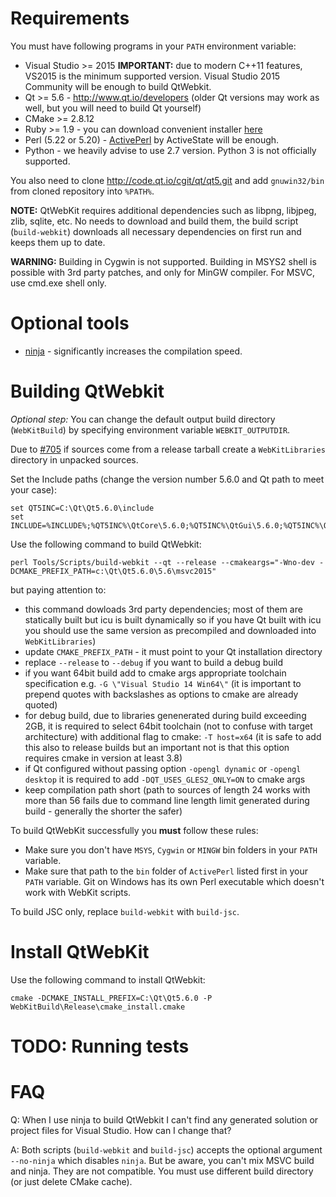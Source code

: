 # Requirements
You must have following programs in your `PATH` environment variable:

* Visual Studio >= 2015 **IMPORTANT:** due to modern C++11 features, VS2015 is the minimum supported version. Visual Studio 2015 Community will be enough to build QtWebkit.
* Qt >= 5.6 - http://www.qt.io/developers (older Qt versions may work as well, but you will need to build Qt yourself)
* CMake >= 2.8.12
* Ruby >= 1.9 - you can download convenient installer [here](http://rubyinstaller.org)
* Perl (5.22 or 5.20) - [ActivePerl](http://www.activestate.com/activeperl) by ActiveState will be enough.
* Python - we heavily advise to use 2.7 version. Python 3 is not officially supported.

You also need to clone http://code.qt.io/cgit/qt/qt5.git and add `gnuwin32/bin` from cloned repository into `%PATH%`.

**NOTE:** QtWebKit requires additional dependencies such as libpng, libjpeg, zlib, sqlite, etc. No needs to download and build them, the build script (`build-webkit`) downloads all necessary dependencies on first run and keeps them up to date.

**WARNING:** Building in Cygwin is not supported. Building in MSYS2 shell is possible with 3rd party patches, and only for MinGW compiler. For MSVC, use cmd.exe shell only.

# Optional tools

* [ninja](https://ninja-build.org) - significantly increases the compilation speed.

# Building QtWebkit

_Optional step:_ You can change the default output build directory (`WebKitBuild`) by specifying environment variable `WEBKIT_OUTPUTDIR`.

Due to [#705](../issues/705) if sources come from a release tarball create a `WebKitLibraries` directory in unpacked sources.

Set the Include paths (change the version number 5.6.0 and Qt path to meet your case):
```
set QT5INC=C:\Qt\Qt5.6.0\include  
set INCLUDE=%INCLUDE%;%QT5INC%\QtCore\5.6.0;%QT5INC%\QtGui\5.6.0;%QT5INC%\QtQuick\5.6.0;%QT5INC%\QtQml\5.6.0
```

Use the following command to build QtWebkit:

```
perl Tools/Scripts/build-webkit --qt --release --cmakeargs="-Wno-dev -DCMAKE_PREFIX_PATH=c:\Qt\Qt5.6.0\5.6\msvc2015"
```
but paying attention to:

- this command dowloads 3rd party dependencies; most of them are statically built but icu is built dynamically so if you have Qt built with icu you should use the same version as precompiled and downloaded into `WebKitLibraries`)
- update `CMAKE_PREFIX_PATH` - it must point to your Qt installation directory
- replace `--release` to `--debug` if you want to build a debug build
- if you want 64bit build add to cmake args appropriate toolchain specification e.g. `-G \"Visual Studio 14 Win64\"` (it is important to prepend quotes with backslashes as options to cmake are already quoted)
- for debug build, due to libraries genenerated during build exceeding 2GB, it is required to select 64bit toolchain (not to confuse with target architecture) with additional flag to cmake: `-T host=x64` (it is safe to add this also to release builds but an important not is that this option requires cmake in version at least 3.8)
- if Qt configured without passing option `-opengl dynamic` or `-opengl desktop` it is required to add `-DQT_USES_GLES2_ONLY=ON` to cmake args
- keep compilation path short (path to sources of length 24 works with more than 56 fails due to command line length limit generated during build - generally the shorter the safer)

To build QtWebKit successfully you **must** follow these rules:

- Make sure you don't have `MSYS`, `Cygwin` or `MINGW` bin folders in your `PATH` variable.
- Make sure that path to the `bin` folder of `ActivePerl` listed first in your `PATH` variable. Git on Windows has its own Perl executable which doesn't work with WebKit scripts.

To build JSC only, replace `build-webkit` with `build-jsc`.

# Install QtWebKit
Use the following command to install QtWebkit:

```
cmake -DCMAKE_INSTALL_PREFIX=C:\Qt\Qt5.6.0 -P WebKitBuild\Release\cmake_install.cmake
```

# TODO: Running tests

# FAQ

Q: When I use ninja to build QtWebkit I can't find any generated solution or project files for Visual Studio. How can I change that?

A: Both scripts (`build-webkit` and `build-jsc`) accepts the optional argument `--no-ninja` which disables `ninja`. But be aware, you can't mix MSVC build and ninja. They are not compatible. You must use different build directory (or just delete CMake cache).
